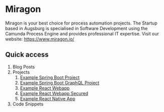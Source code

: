 # Miragon
Miragon is your best choice for process automation projects. The Startup based in Augsburg is specialised in Software Development using the Camunda Process Engine and provides professional IT expertise. Visit our website: https://www.miragon.io/ </br>

## Quick access
1. Blog Posts
1. Projects
    1. [Example Spring Boot Project](./projects/miragon-example-backend)
    1. [Example Spring Boot GraphQL Project](./projects/miragon-example-backend-gql)
    1. [Example React Webapp](./projects/miragon-example-webapp)
    1. [Example React Webapp Secured](./projects/miragon-example-webapp-secured)
    1. [Example React Native App](./projects/miragon-example-app)
1. Code Snippets
